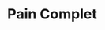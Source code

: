 ---
layout: recette
categories: [recettes]
hidden: true
lang: fr
sitemap: true
title: Pain Complet
type: boulangerie
recettes:
  Machine à Pain:
    utensils:
      - saladier
      - spatule-bois
      - machine-pain
      - pain-lame
      - corne
      - coupe-pate
      - saladier
      - grille
    ingredients: 
      - nom: farine complète
        qte: 525
        unite: gr
        variable: true
      - nom: levure sèche
        qte: 4
        unite: gr
      - nom: eau bouillante
        qte: 240
        unite: gr
      - nom: eau froide
        qte: 175
        unite: gr
      - nom: sel
        qte: 7
        unite: gr
      - nom: miel
        qte: 105
        unite: gr
      - nom: huile neutre
        qte: 17
        unite: gr
    etapes:
      - label: Pré-Fermentation - Bol A
        details:
          - Dans un bol, verser 150 grammes de farine
          - Ajouter l'eau bouillante et le miel
          - Mélanger vigoureursement jusqu'à ce que le mélange soit lisse
          - Couvrir avec un film plastique
          - Faire bouillir de l'eau dans un bol 
          - Placer les deux récipients dans un four éteint pendant 15 minutes
          - Refaire bouillir le bol d'eau 
          - Le remettre dans le four pour 30 minutes
          - Refaire bouillir le bol d'eau 
          - Le remettre dans le four pour au moins 6h (max 18h)
      - label: Pré-Fermentation - Bol B
        details:
          - Dans un bol, verser 300 grammes de farine complète avec le sel et la levure
          - Dans un autre bol, mélanger l'eau froide et l'huile
          - Verser le mélange eau-huile sur la farine
          - Mélanger avec une main et pétrir légèrement jusqu'à ce que le mélange soit lisse
          - Former une boule 
          - Huiler le bol et placer la boule dedans
          - Couvrir et laisser reposer pour au moins 12h (max 18h)
      - label: Pétrissage et Fermentation
        details:
          - Mélanger vigoureusement le Bol A
          - Ajouter les 75 grammes de farine restantes dans le Bol A et mélanger
          - Dans le récipient de la machine à pain, verser le Bol B puis le Bol A
          - Lancer le programme "pétrissage seulement" (sans cuisson, 1h30 avec levée)
          - Relancer un programme si besoin
      - label: Boulage et Façonnage
        details:
          - Beurrer et fariner un moule 
          - Verser le paton sur le plan de travail préalablement fariné
          - Replier le paton sur lui même en son centre
          - Retourner et placer dans le moule
          - Couvrir avec un linge
          - Laisser reposer deux heures à 25°C
      - label: Cuisson
        emoji: 🔥
        details:
          - Cuire 50 minutes à 190ºC
          - Démouler
          - Laisser ressuer sur une grille pendant 1h30
  Robot:
    utensils:
      - saladier
      - spatule-bois
      - robot
      - pain-lame
      - corne
      - coupe-pate
      - saladier
      - grille
    ingredients: 
      - nom: farine complète
        qte: 425
        unite: gr
        variable: true
      - nom: eau froide
        qte: 320
        unite: gr
      - nom: sucre brun
        qte: 50
        unite: gr
      - nom: sel
        qte: 10
        unite: gr
      - nom: levure sèche
        qte: 7
        unite: gr
      - nom: eau froide
        qte: 55
        unite: gr
      - nom: huile neutre
        qte: 30
        unite: gr
    etapes:
      - label: Pré-Fermentation
        details:
          - Dans un bol, verser la farine et les 320 grammes d'eau
          - Mélanger vigoureursement jusqu'à ce que le mélange soit lisse
          - Laisser reposer 2h30 à 25°C
      - label: Pétrissage et Fermentation
        details:
          - Transférer le pâton dans le bol du robot
          - Ajouter le sucre, le sel et la levure
          - Mixer jusqu'à ce que le mélange soit lisse (1 minute environ)
          - Ajouter les 55 grammes d'eau et l'huile tout en mixant
          - Continuer à mixer jusqu'à ce que le mélange soit lisse (ce sera très collant)
          - Déverser le pâton dans un grand saladier préalablement huilé
          - Laisser reposer 2h à 25°C
      - label: Boulage et Façonnage
        details:
          - Beurrer et fariner un moule 
          - Verser le paton sur le plan de travail préalablement fariné
          - Replier le paton sur lui même en son centre
          - Retourner et placer dans le moule
          - Couvrir avec un linge
          - Laisser reposer 1h15 à 25°C
          - Grigner légèrement
      - label: Cuisson
        emoji: 🔥
        details:
          - Cuire 45 minutes à 180ºC
          - Démouler
          - Laisser ressuer sur une grille pendant 1h30
---